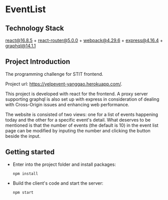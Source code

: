 # EventList
## Technology Stack

react@16.8.5 + react-router@5.0.0 + webpack@4.29.6 + express@4.16.4 + graphql@14.1.1

## Project Introduction

The programming challenge for STIT frontend.

Project url: <https://yelpevent-yanggao.herokuapp.com/>.

This project is developed with react for the frontend. A proxy server supporting graphql is also set up with express in consideration of dealing with Cross-Origin issues and enhancing web performance. 

The website is consisted of two views: one for a list of events happening today and the other for a specific event's detail. What deserves to be mentioned is that the number of events (the default is 10) in the event list page can be modified by inputing the number and clicking the button beside the input.

## Getting started

* Enter into the project folder and install packages:

  ```
  npm install
  ```

* Build the client's code and start the server:

  ```
  npm start
  ```

